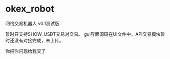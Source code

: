 # okex_robot
网格交易机器人 v0.1测试版

暂时只支持SHOW_USDT交易对交易。
gui界面源码在UI文件中，API交易模块暂时还没有对接完成，未上传。






你把你闪现给我交了
